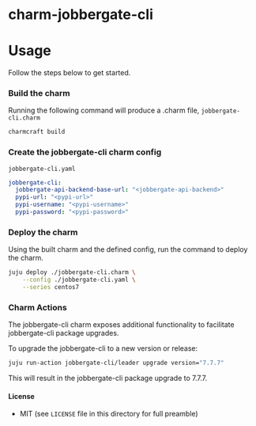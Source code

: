 # charm-jobbergate-cli


# Usage
Follow the steps below to get started.

### Build the charm

Running the following command will produce a .charm file, `jobbergate-cli.charm`
```bash
charmcraft build
```

### Create the jobbergate-cli charm config

`jobbergate-cli.yaml`

```yaml
jobbergate-cli:
  jobbergate-api-backend-base-url: "<jobbergate-api-backend>"
  pypi-url: "<pypi-url>"
  pypi-username: "<pypi-username>"
  pypi-password: "<pypi-password>"
```

### Deploy the charm
Using the built charm and the defined config, run the command to deploy the charm.
```bash
juju deploy ./jobbergate-cli.charm \
    --config ./jobbergate-cli.yaml \
    --series centos7
```

### Charm Actions
The jobbergate-cli charm exposes additional functionality to facilitate jobbergate-cli
package upgrades.

To upgrade the jobbergate-cli to a new version or release:
```bash
juju run-action jobbergate-cli/leader upgrade version="7.7.7"
```

This will result in the jobbergate-cli package upgrade to 7.7.7.

#### License
* MIT (see `LICENSE` file in this directory for full preamble)
